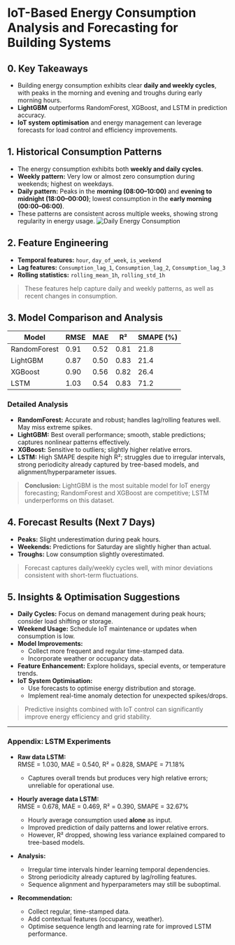 # IoT-Based Energy Consumption Analysis and Forecasting for Building Systems

## 0. Key Takeaways

- Building energy consumption exhibits clear **daily and weekly cycles**, with peaks in the morning and evening and troughs during early morning hours.  
- **LightGBM** outperforms RandomForest, XGBoost, and LSTM in prediction accuracy.  
- **IoT system optimisation** and energy management can leverage forecasts for load control and efficiency improvements.

## 1. Historical Consumption Patterns

- The energy consumption exhibits both **weekly and daily cycles**.  
- **Weekly pattern:** Very low or almost zero consumption during weekends; highest on weekdays.  
- **Daily pattern:** Peaks in the **morning (08:00–10:00)** and **evening to midnight (18:00–00:00)**; lowest consumption in the **early morning (00:00–06:00)**.  
- These patterns are consistent across multiple weeks, showing strong regularity in energy usage.
![Daily Energy Consumption](figures/DailyConsumption_plot.png)

## 2. Feature Engineering

- **Temporal features:** `hour`, `day_of_week`, `is_weekend`  
- **Lag features:** `Consumption_lag_1`, `Consumption_lag_2`, `Consumption_lag_3`  
- **Rolling statistics:** `rolling_mean_1h`, `rolling_std_1h`  

> These features help capture daily and weekly patterns, as well as recent changes in consumption.

## 3. Model Comparison and Analysis

| Model         | RMSE  | MAE  | R²    | SMAPE (%) |
|---------------|-------|------|-------|-----------|
| RandomForest  | 0.91  | 0.52 | 0.81  | 21.8      |
| LightGBM      | 0.87  | 0.50 | 0.83  | 21.4      |
| XGBoost       | 0.90  | 0.56 | 0.82  | 26.4      |
| LSTM          | 1.03  | 0.54 | 0.83  | 71.2      |

### Detailed Analysis

- **RandomForest:** Accurate and robust; handles lag/rolling features well. May miss extreme spikes.  
- **LightGBM:** Best overall performance; smooth, stable predictions; captures nonlinear patterns effectively.  
- **XGBoost:** Sensitive to outliers; slightly higher relative errors.  
- **LSTM:** High SMAPE despite high R²; struggles due to irregular intervals, strong periodicity already captured by tree-based models, and alignment/hyperparameter issues.

> **Conclusion:** LightGBM is the most suitable model for IoT energy forecasting; RandomForest and XGBoost are competitive; LSTM underperforms on this dataset.

## 4. Forecast Results (Next 7 Days)

- **Peaks:** Slight underestimation during peak hours.  
- **Weekends:** Predictions for Saturday are slightly higher than actual.  
- **Troughs:** Low consumption slightly overestimated.

> Forecast captures daily/weekly cycles well, with minor deviations consistent with short-term fluctuations.

## 5. Insights & Optimisation Suggestions

- **Daily Cycles:** Focus on demand management during peak hours; consider load shifting or storage.  
- **Weekend Usage:** Schedule IoT maintenance or updates when consumption is low.  
- **Model Improvements:**  
  - Collect more frequent and regular time-stamped data.  
  - Incorporate weather or occupancy data.  
- **Feature Enhancement:** Explore holidays, special events, or temperature trends.  
- **IoT System Optimisation:**  
  - Use forecasts to optimise energy distribution and storage.  
  - Implement real-time anomaly detection for unexpected spikes/drops.

> Predictive insights combined with IoT control can significantly improve energy efficiency and grid stability.
---

### Appendix: LSTM Experiments

- **Raw data LSTM:**  
  RMSE = 1.030, MAE = 0.540, R² = 0.828, SMAPE = 71.18%  
  - Captures overall trends but produces very high relative errors; unreliable for operational use.

- **Hourly average data LSTM:**  
  RMSE = 0.678, MAE = 0.469, R² = 0.390, SMAPE = 32.67%  
  - Hourly average consumption used **alone** as input.  
  - Improved prediction of daily patterns and lower relative errors.  
  - However, R² dropped, showing less variance explained compared to tree-based models.

- **Analysis:**  
  - Irregular time intervals hinder learning temporal dependencies.  
  - Strong periodicity already captured by lag/rolling features.  
  - Sequence alignment and hyperparameters may still be suboptimal.

- **Recommendation:**  
  - Collect regular, time-stamped data.  
  - Add contextual features (occupancy, weather).  
  - Optimise sequence length and learning rate for improved LSTM performance.
